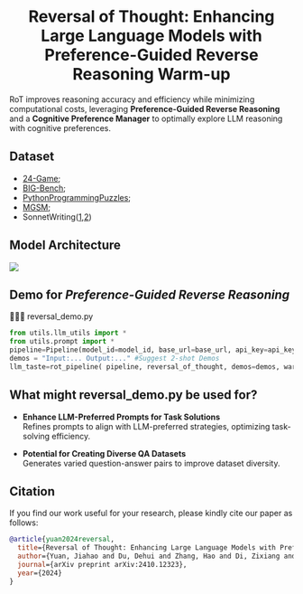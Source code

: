 <h1 align="center"> Reversal of Thought: Enhancing Large Language Models with Preference-Guided Reverse Reasoning Warm-up </h1>

RoT improves reasoning accuracy and efficiency while minimizing computational costs, leveraging **Preference-Guided Reverse Reasoning** and a **Cognitive Preference Manager** to optimally explore LLM reasoning with cognitive preferences.

## Dataset
- [24-Game](https://huggingface.co/datasets/nlile/24-game);
- [BIG-Bench](https://github.com/google/BIG-bench);
- [PythonProgrammingPuzzles](https://github.com/microsoft/PythonProgrammingPuzzles);
- [MGSM](https://github.com/google-research/url-nlp/tree/main/mgsm);
- SonnetWriting([1](https://huggingface.co/datasets/turingmachine/meta-prompting/viewer/default/SonnetWriting),[2](https://github.com/iljones00/Shakespearean-Sonnets-GPT))
## Model Architecture
<img src="./asset/Reversal_Of_Thought.png">

## Demo for _Preference-Guided Reverse Reasoning_
🎉🎉🎉 reversal_demo.py
```python
from utils.llm_utils import *
from utils.prompt import *
pipeline=Pipeline(model_id=model_id, base_url=base_url, api_key=api_key, prob=True)
demos = "Input:... Output:..." #Suggest 2-shot Demos
llm_taste=rot_pipeline( pipeline, reversal_of_thought, demos=demos, warmup=5)
```
## What might reversal_demo.py be used for?
- **Enhance LLM-Preferred Prompts for Task Solutions**  
  Refines prompts to align with LLM-preferred strategies, optimizing task-solving efficiency.

- **Potential for Creating Diverse QA Datasets**  
  Generates varied question-answer pairs to improve dataset diversity.
## Citation
If you find our work useful for your research, please kindly cite our paper as follows:
```bibtex
@article{yuan2024reversal,
  title={Reversal of Thought: Enhancing Large Language Models with Preference-Guided Reverse Reasoning Warm-up},
  author={Yuan, Jiahao and Du, Dehui and Zhang, Hao and Di, Zixiang and Naseem, Usman},
  journal={arXiv preprint arXiv:2410.12323},
  year={2024}
}
```
